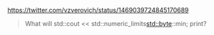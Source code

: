 https://twitter.com/vzverovich/status/1469039724845170689

> What will  std::cout << std::numeric_limits<std::byte>::min; print?